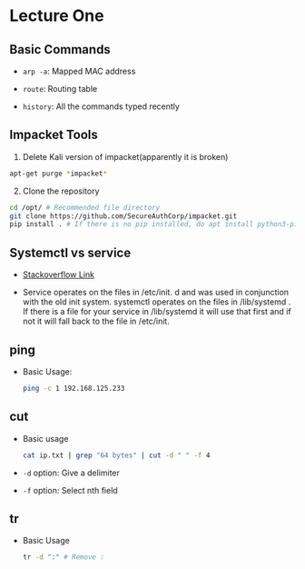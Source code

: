 # Lecture One

## Basic Commands

- `arp -a`: Mapped MAC address

- `route`: Routing table

- `history`: All the commands typed recently

## Impacket Tools

1. Delete Kali version of impacket(apparently it is broken)

```bash
apt-get purge *impacket*
```

2. Clone the repository

```bash
cd /opt/ # Recommended file directory
git clone https://github.com/SecureAuthCorp/impacket.git
pip install . # If there is no pip installed, do apt install python3-pip
```

## Systemctl vs service

- [Stackoverflow Link](https://stackoverflow.com/questions/43537851/difference-between-systemctl-and-service-command#:~:text=service%20operates%20on%20the%20files,file%20in%20%2Fetc%2Finit.)

- Service operates on the files in /etc/init. d and was used in conjunction with the old init system. systemctl operates on the files in /lib/systemd . If there is a file for your service in /lib/systemd it will use that first and if not it will fall back to the file in /etc/init.

## ping

- Basic Usage:

    ```bash
    ping -c 1 192.168.125.233
    ```

## cut

- Basic usage

    ```bash
    cat ip.txt | grep "64 bytes" | cut -d " " -f 4
    ```

- `-d` option: Give a delimiter

- `-f` option: Select nth field

## tr

- Basic Usage

    ```bash
    tr -d ":" # Remove :
    ```
